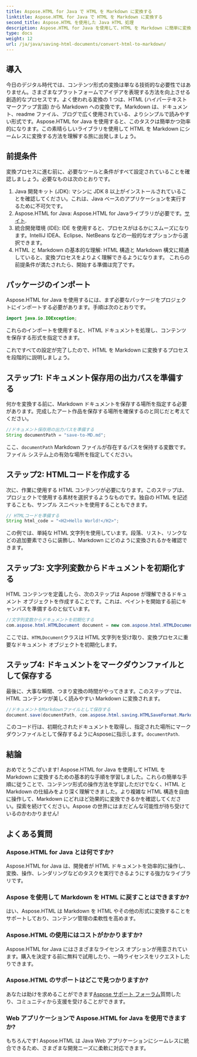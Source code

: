 ```yaml
---
title: Aspose.HTML for Java で HTML を Markdown に変換する
linktitle: Aspose.HTML for Java で HTML を Markdown に変換する
second_title: Aspose.HTML を使用した Java HTML 処理
description: Aspose.HTML for Java を使用して、HTML を Markdown に簡単に変換できます。このステップ バイ ステップ ガイドに従って、コンテンツをスムーズに変換および操作してください。
type: docs
weight: 12
url: /ja/java/saving-html-documents/convert-html-to-markdown/
---
```

## 導入
今日のデジタル時代では、コンテンツ形式の変換は単なる技術的な必要性ではありません。さまざまなプラットフォームでアイデアを表現する方法を向上させる創造的なプロセスです。よく使われる変換の 1 つは、HTML (ハイパーテキスト マークアップ言語) から Markdown への変換です。Markdown は、ドキュメント、readme ファイル、ブログで広く使用されている、よりシンプルで読みやすい形式です。Aspose.HTML for Java を使用すると、このタスクは簡単かつ効率的になります。この素晴らしいライブラリを使用して HTML を Markdown にシームレスに変換する方法を理解する旅に出発しましょう。
## 前提条件
変換プロセスに進む前に、必要なツールと条件がすべて設定されていることを確認しましょう。必要なものは次のとおりです。
1. Java 開発キット (JDK): マシンに JDK 8 以上がインストールされていることを確認してください。これは、Java ベースのアプリケーションを実行するために不可欠です。
2.  Aspose.HTML for Java: Aspose.HTML for Javaライブラリが必要です。[サイト](https://releases.aspose.com/html/java/).
3. 統合開発環境 (IDE): IDE を使用すると、プロセスがはるかにスムーズになります。IntelliJ IDEA、Eclipse、NetBeans などの一般的なオプションから選択できます。
4. HTML と Markdown の基本的な理解: HTML 構造と Markdown 構文に精通していると、変換プロセスをよりよく理解できるようになります。
これらの前提条件が満たされたら、開始する準備は完了です。
## パッケージのインポート
Aspose.HTML for Java を使用するには、まず必要なパッケージをプロジェクトにインポートする必要があります。手順は次のとおりです。
```java
import java.io.IOException;
```
これらのインポートを使用すると、HTML ドキュメントを処理し、コンテンツを保存する形式を指定できます。

これですべての設定が完了したので、HTML を Markdown に変換するプロセスを段階的に説明しましょう。
## ステップ1: ドキュメント保存用の出力パスを準備する
何かを変換する前に、Markdown ドキュメントを保存する場所を指定する必要があります。完成したアート作品を保存する場所を確保するのと同じだと考えてください。
```java
//ドキュメント保存用の出力パスを準備する
String documentPath = "save-to-MD.md";
```
ここ、`documentPath` Markdown ファイルが存在するパスを保持する変数です。ファイル システム上の有効な場所を指定してください。
## ステップ2: HTMLコードを作成する
次に、作業に使用する HTML コンテンツが必要になります。このステップは、プロジェクトで使用する素材を選択するようなものです。独自の HTML を記述することも、サンプル スニペットを使用することもできます。
```java
// HTMLコードを準備する
String html_code = "<H2>Hello World!</H2>";
```
この例では、単純な HTML 文字列を使用しています。段落、リスト、リンクなどの追加要素でさらに装飾し、Markdown にどのように変換されるかを確認できます。
## ステップ3: 文字列変数からドキュメントを初期化する
HTML コンテンツを定義したら、次のステップは Aspose が理解できるドキュメント オブジェクトを作成することです。これは、ペイントを開始する前にキャンバスを準備するのと似ています。
```java
//文字列変数からドキュメントを初期化する
com.aspose.html.HTMLDocument document = new com.aspose.html.HTMLDocument(html_code, ".");
```
ここでは、`HTMLDocument`クラスは HTML 文字列を受け取り、変換プロセスに重要なドキュメント オブジェクトを初期化します。
## ステップ4: ドキュメントをマークダウンファイルとして保存する
最後に、大事な瞬間、つまり変換の時間がやってきます。このステップでは、HTML コンテンツが美しく読みやすい Markdown に変換されます。
```java
//ドキュメントをMarkdownファイルとして保存する
document.save(documentPath, com.aspose.html.saving.HTMLSaveFormat.Markdown);
```
このコード行は、初期化されたドキュメントを取得し、指定された場所にマークダウンファイルとして保存するようにAsposeに指示します。`documentPath`.
## 結論
おめでとうございます! Aspose.HTML for Java を使用して HTML を Markdown に変換するための基本的な手順を学習しました。これらの簡単な手順に従うことで、コンテンツ形式の操作方法を学習しただけでなく、HTML と Markdown の仕組みをより深く理解できました。より複雑な HTML 構造を自由に操作して、Markdown にどれほど効果的に変換できるかを確認してください。探索を続けてください。Aspose の世界にはまだどんな可能性が待ち受けているのかわかりません!
## よくある質問
### Aspose.HTML for Java とは何ですか?
Aspose.HTML for Java は、開発者が HTML ドキュメントを効率的に操作し、変換、操作、レンダリングなどのタスクを実行できるようにする強力なライブラリです。
### Aspose を使用して Markdown を HTML に戻すことはできますか?
はい、Aspose.HTML は Markdown を HTML やその他の形式に変換することをサポートしており、コンテンツ管理の柔軟性を高めます。
### Aspose.HTML の使用にはコストがかかりますか?
Aspose.HTML for Java にはさまざまなライセンス オプションが用意されています。購入を決定する前に無料で試用したり、一時ライセンスをリクエストしたりできます。
### Aspose.HTML のサポートはどこで見つかりますか?
あなたは助けを求めることができます[Aspose サポート フォーラム](https://forum.aspose.com/c/html/29)質問したり、コミュニティから支援を受けることができます。
### Web アプリケーションで Aspose.HTML for Java を使用できますか?
もちろんです! Aspose.HTML は Java Web アプリケーションにシームレスに統合できるため、さまざまな開発ニーズに柔軟に対応できます。
